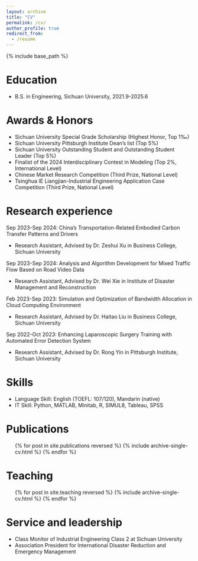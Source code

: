 ```yaml
---
layout: archive
title: "CV"
permalink: /cv/
author_profile: true
redirect_from:
  - /resume
---
```


{% include base_path %}

Education
======
* B.S. in Engineering, Sichuan University, 2021.9-2025.6

Awards & Honors
======
* Sichuan University Special Grade Scholarship (Highest Honor, Top 1‰)
* Sichuan University Pittsburgh Institute Dean’s list (Top 5%)
* Sichuan University Outstanding Student and Outstanding Student Leader (Top 5%)
* Finalist of the 2024 Interdisciplinary Contest in Modeling (Top 2%, International Level)
* Chinese Market Research Competition (Third Prize, National Level)
* Tsinghua IE Liangjian-Industrial Engineering Application Case Competition (Third Prize, National Level)

Research experience
======
Sep 2023-Sep 2024: China’s Transportation-Related Embodied Carbon Transfer Patterns and Drivers
* Research Assistant, Advised by Dr. Zeshui Xu in Business College, Sichuan University


Sep 2023-Sep 2024: Analysis and Algorithm Development for Mixed Traffic Flow Based on Road Video Data
* Research Assistant, Advised by Dr. Wei Xie in Institute of Disaster Management and Reconstruction


Feb 2023-Sep 2023: Simulation and Optimization of Bandwidth Allocation in Cloud Computing Environment
* Research Assistant, Advised by Dr. Haitao Liu in Business College, Sichuan University


Sep 2022-Oct 2023: Enhancing Laparoscopic Surgery Training with Automated Error Detection System
* Research Assistant, Advised by Dr. Rong Yin in Pittsburgh Institute, Sichuan University


Skills
======
* Language Skill: English (TOEFL: 107/120), Mandarin (native)
* IT Skill: Python, MATLAB, Minitab, R, SIMUL8, Tableau, SPSS

Publications
======
  <ul>{% for post in site.publications reversed %}
    {% include archive-single-cv.html %}
  {% endfor %}</ul>
  
Teaching
======
  <ul>{% for post in site.teaching reversed %}
    {% include archive-single-cv.html %}
  {% endfor %}</ul>
  
Service and leadership
======
* Class Monitor of Industrial Engineering Class 2 at Sichuan University
* Association President for International Disaster Reduction and Emergency Management
